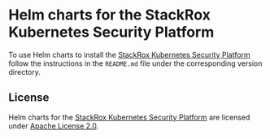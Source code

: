 # Helm charts for the StackRox Kubernetes Security Platform

To use Helm charts to install the [StackRox Kubernetes Security Platform](https://www.stackrox.com/platform/)
follow the instructions in the `README.md` file under the corresponding version
directory.

## License

Helm charts for the [StackRox Kubernetes Security Platform](https://www.stackrox.com/platform/)
are licensed under [Apache License 2.0](./LICENSE).